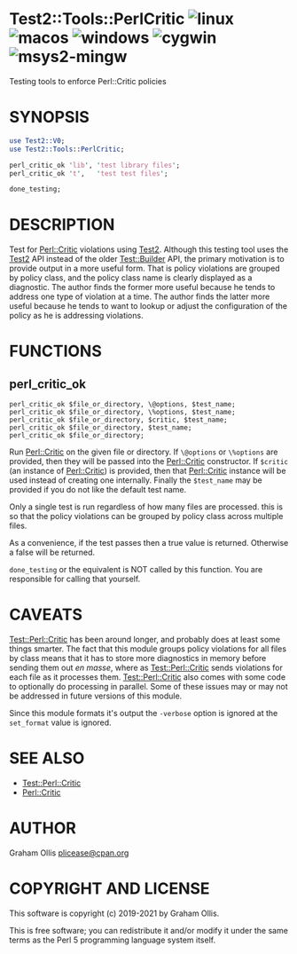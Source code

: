 # Test2::Tools::PerlCritic ![linux](https://github.com/uperl/Test2-Tools-PerlCritic/workflows/linux/badge.svg) ![macos](https://github.com/uperl/Test2-Tools-PerlCritic/workflows/macos/badge.svg) ![windows](https://github.com/uperl/Test2-Tools-PerlCritic/workflows/windows/badge.svg) ![cygwin](https://github.com/uperl/Test2-Tools-PerlCritic/workflows/cygwin/badge.svg) ![msys2-mingw](https://github.com/uperl/Test2-Tools-PerlCritic/workflows/msys2-mingw/badge.svg)

Testing tools to enforce Perl::Critic policies

# SYNOPSIS

```perl
use Test2::V0;
use Test2::Tools::PerlCritic;

perl_critic_ok 'lib', 'test library files';
perl_critic_ok 't',   'test test files';

done_testing;
```

# DESCRIPTION

Test for [Perl::Critic](https://metacpan.org/pod/Perl::Critic) violations using [Test2](https://metacpan.org/pod/Test2).  Although this testing tool
uses the [Test2](https://metacpan.org/pod/Test2) API instead of the older [Test::Builder](https://metacpan.org/pod/Test::Builder) API, the primary
motivation is to provide output in a more useful form.  That is policy violations
are grouped by policy class, and the policy class name is clearly displayed as
a diagnostic.  The author finds the former more useful because he tends to address
one type of violation at a time.  The author finds the latter more useful because
he tends to want to lookup or adjust the configuration of the policy as he is
addressing violations.

# FUNCTIONS

## perl\_critic\_ok

```
perl_critic_ok $file_or_directory, \@options, $test_name;
perl_critic_ok $file_or_directory, \%options, $test_name;
perl_critic_ok $file_or_directory, $critic, $test_name;
perl_critic_ok $file_or_directory, $test_name;
perl_critic_ok $file_or_directory;
```

Run [Perl::Critic](https://metacpan.org/pod/Perl::Critic) on the given file or directory.  If `\@options` or
`\%options` are provided, then they will be passed into the
[Perl::Critic](https://metacpan.org/pod/Perl::Critic) constructor.  If `$critic` (an instance of [Perl::Critic](https://metacpan.org/pod/Perl::Critic))
is provided, then that [Perl::Critic](https://metacpan.org/pod/Perl::Critic) instance will be used instead
of creating one internally.  Finally the `$test_name` may be provided
if you do not like the default test name.

Only a single test is run regardless of how many files are processed.
this is so that the policy violations can be grouped by policy class
across multiple files.

As a convenience, if the test passes then a true value is returned.
Otherwise a false will be returned.

`done_testing` or the equivalent is NOT called by this function.
You are responsible for calling that yourself.

# CAVEATS

[Test::Perl::Critic](https://metacpan.org/pod/Test::Perl::Critic) has been around longer, and probably does at least some things smarter.
The fact that this module groups policy violations for all files by class means that it has
to store more diagnostics in memory before sending them out _en masse_, where as
[Test::Perl::Critic](https://metacpan.org/pod/Test::Perl::Critic) sends violations for each file as it processes them.  [Test::Perl::Critic](https://metacpan.org/pod/Test::Perl::Critic)
also comes with some code to optionally do processing in parallel.  Some of these issues may
or may not be addressed in future versions of this module.

Since this module formats it's output the `-verbose` option is ignored at the `set_format`
value is ignored.

# SEE ALSO

- [Test::Perl::Critic](https://metacpan.org/pod/Test::Perl::Critic)
- [Perl::Critic](https://metacpan.org/pod/Perl::Critic)

# AUTHOR

Graham Ollis <plicease@cpan.org>

# COPYRIGHT AND LICENSE

This software is copyright (c) 2019-2021 by Graham Ollis.

This is free software; you can redistribute it and/or modify it under
the same terms as the Perl 5 programming language system itself.
